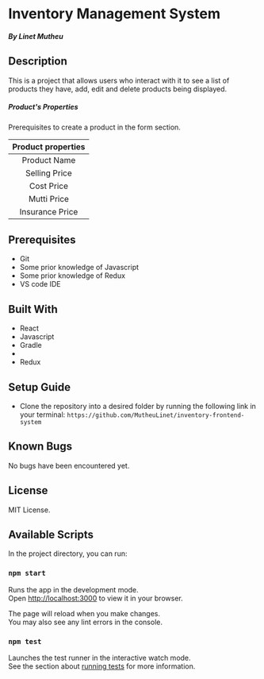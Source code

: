 # Inventory Management System

##### By Linet Mutheu

## Description

This is a project that allows users who interact with it to see a list of products they have, add, edit and delete products being displayed.

##### Product's Properties

Prerequisites to create a product in the form section.

| Product properties |
| :----------------: |
|    Product Name    |
|   Selling Price    |
|     Cost Price     |
|    Mutti Price     |
|  Insurance Price   |

## Prerequisites

- Git
- Some prior knowledge of Javascript
- Some prior knowledge of Redux
- VS code IDE

## Built With

- React
- Javascript
- Gradle
-
- Redux

## Setup Guide

- Clone the repository into a desired folder by running the following link in your terminal: `https://github.com/MutheuLinet/inventory-frontend-system`

## Known Bugs

No bugs have been encountered yet.

## License

MIT License.

## Available Scripts

In the project directory, you can run:

### `npm start`

Runs the app in the development mode.\
Open [http://localhost:3000](http://localhost:3000) to view it in your browser.

The page will reload when you make changes.\
You may also see any lint errors in the console.

### `npm test`

Launches the test runner in the interactive watch mode.\
See the section about [running tests](https://facebook.github.io/create-react-app/docs/running-tests) for more information.
